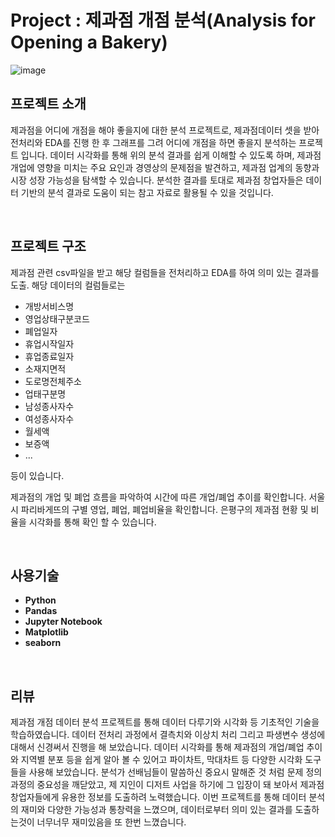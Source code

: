 # Project : 제과점 개점 분석(Analysis for Opening a Bakery)


![image](https://github.com/siilver94/Analysis-for-Opening-a-Bakery/assets/57824945/3e6cb7b5-6620-4d26-83a8-78da3b5c9b02)


## 프로젝트 소개

제과점을 어디에 개점을 해야 좋을지에 대한 분석 프로젝트로, 제과점데이터 셋을 받아 전처리와 EDA를 진행 한 후 그래프를 그려 어디에 개점을 하면 좋을지 분석하는 프로젝트 입니다.
데이터 시각화를 통해 위의 분석 결과를 쉽게 이해할 수 있도록 하며, 제과점 개업에 영향을 미치는 주요 요인과 경영상의 문제점을 발견하고, 제과점 업계의 동향과 시장 성장 가능성을 탐색할 수 있습니다.
분석한 결과를 토대로 제과점 창업자들은 데이터 기반의 분석 결과로 도움이 되는 참고 자료로 활용될 수 있을 것입니다.

<br/>

## 프로젝트 구조
제과점 관련 csv파일을 받고 해당 컬럼들을 전처리하고 EDA를 하여 의미 있는 결과를 도출. 해당 데이터의 컬럼들로는
- 개방서비스명
- 영업상태구분코드
- 폐업일자
- 휴업시작일자
- 휴업종료일자
- 소재지면적
- 도로명전체주소
- 업태구분명
- 남성종사자수
- 여성종사자수
- 월세액
- 보증액
- ...
  
등이 있습니다.

제과점의 개업 및 폐업 흐름을 파악하여 시간에 따른 개업/폐업 추이를 확인합니다.
서울시 파리바게뜨의 구별 영업, 폐업, 폐업비율을 확인합니다.
은평구의 제과점 현황 및 비율을 시각화를 통해 확인 할 수 있습니다.


<br/>

## 사용기술
- **Python**
- **Pandas**
- **Jupyter Notebook**
- **Matplotlib**
- **seaborn**

<br/>

## 리뷰

제과점 개점 데이터 분석 프로젝트를 통해 데이터 다루기와 시각화 등 기초적인 기술을 학습하였습니다.
데이터 전처리 과정에서 결측치와 이상치 처리 그리고 파생변수 생성에 대해서 신경써서 진행을 해 보았습니다.
데이터 시각화를 통해 제과점의 개업/폐업 추이와 지역별 분포 등을 쉽게 알아 볼 수 있어고 파이차트, 막대차트 등 다양한 시각화 도구들을 사용해 보았습니다.
분석가 선배님들이 말씀하신 중요시 말해준 것 처럼 문제 정의 과정의 중요성을 깨닫았고, 제 지인이 디저트 사업을 하기에 그 입장이 돼 보아서 제과점 창업자들에게 유용한 정보를 도출하려 노력했습니다.
이번 프로젝트를 통해 데이터 분석의 재미와 다양한 가능성과 통창력을 느꼈으며, 데이터로부터 의미 있는 결과를 도출하는것이 너무너무 재미있음을 또 한번 느꼈습니다.
